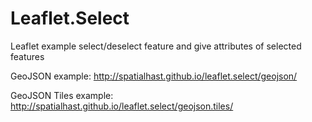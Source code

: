 # Leaflet.Select

Leaflet example select/deselect feature and give attributes of selected features

GeoJSON example:
http://spatialhast.github.io/leaflet.select/geojson/

GeoJSON Tiles example:
http://spatialhast.github.io/leaflet.select/geojson.tiles/